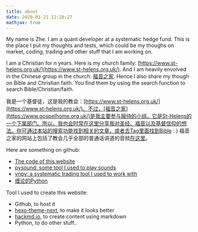 ```yaml
---
title: about
date: 2020-03-21 12:28:27
mathjax: true
---
```


My name is Zhe. I am a quant developer at a systematic hedge fund. 
This is the place I put my thoughts and tests, which could be my thoughs on market, coding, trading and other stuff that I am working on.

I am a Christian for $n$ years. Here is my church family: [https://www.st-helens.org.uk/](https://www.st-helens.org.uk/). And I am heavily envolved in the Chinese group in the church: [福音之家](https://www.gospelhome.org.uk/). Hence I also share my though on Bible and Christian faith. You find them by using the search function to search Bible/Christian/faith. 

我是一个基督徒，这是我的教会：[https://www.st-helens.org.uk/](https://www.st-helens.org.uk/)。不过，[福音之家](https://www.gospelhome.org.uk/)是我主要参与服侍的小组。它是St-Helens的一个下属部门。所以，我也会时常在这里分享我对圣经、福音以及基督信仰的想法。你可通过本站的搜索功能找到相关的文章，或者去Tag里面找到Bible : ) 福音之家的网站上包括了教会几乎全部的普通话讲道的音频[在这里](https://www.gospelhome.org.uk/sermon/)。


Here are something on github:

- [The code of this website](https://github.com/wangzhe3224/wangzhe3224.github.io/tree/hexo-source)
- [pysound: some tool I used to play sounds](https://github.com/wangzhe3224/pysound)
- [vnpy: a systematic trading tool I used to work with](https://github.com/vnpy/vnpy)
- [缠论的Python](https://github.com/wangzhe3224/chanlun)

Tool I used to create this website:

- Github, to host it
- [hexo-theme-next](https://github.com/theme-next/hexo-theme-next), to make it looks better
- [hackmd.io](https://hackmd.io/), to create content using markdown
- Python, to do other stuff..

